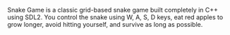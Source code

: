 Snake Game is a classic grid-based snake game built completely in C++ using SDL2.
You control the snake using W, A, S, D keys, eat red apples to grow longer, avoid hitting yourself, and survive as long as possible.
